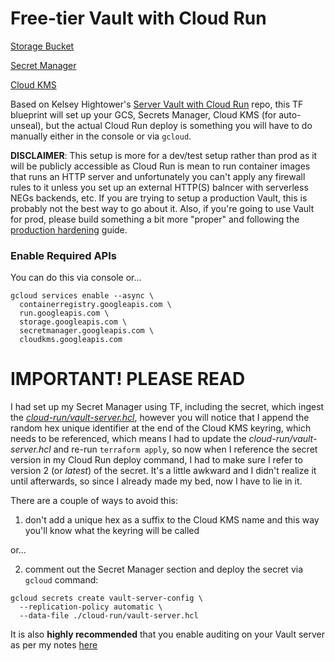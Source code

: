 # Free-tier Vault with Cloud Run

[Storage Bucket](https://registry.terraform.io/providers/hashicorp/google/latest/docs/resources/storage_bucket)

[Secret Manager](https://registry.terraform.io/providers/hashicorp/google/latest/docs/resources/secret_manager_secret)

[Cloud KMS](https://registry.terraform.io/providers/hashicorp/google/latest/docs/resources/kms_key_ring)

Based on Kelsey Hightower's [Server Vault with Cloud Run](https://github.com/kelseyhightower/serverless-vault-with-cloud-run) repo, this TF blueprint will set up your GCS, Secrets Manager, Cloud KMS (for auto-unseal), but the actual Cloud Run deploy is something you will have to do manually either in the console or via `gcloud`.  

**DISCLAIMER**: This setup is more for a dev/test setup rather than prod as it will be publicly accessible as Cloud Run is mean to run container images that runs an HTTP server and unfortunately you can't apply any firewall rules to it unless you set up an external HTTP(S) balncer with serverless NEGs backends, etc.  If you are trying to setup a production Vault, this is probably not the best way to go about it.  Also, if you're going to use Vault for prod, please build something a bit more "proper" and following the [production hardening](https://learn.hashicorp.com/tutorials/vault/production-hardening) guide.

### Enable Required APIs
You can do this via console or... 
```
gcloud services enable --async \
  containerregistry.googleapis.com \
  run.googleapis.com \
  storage.googleapis.com \
  secretmanager.googleapis.com \
  cloudkms.googleapis.com
```

# **IMPORTANT!** PLEASE READ
I had set up my Secret Manager using TF, including the secret, which ingest the [*cloud-run/vault-server.hcl*](./cloud-run/vault-server.hcl), however you will notice that I append the random hex unique identifier at the end of the Cloud KMS keyring, which needs to be referenced, which means I had to update the *cloud-run/vault-server.hcl* and re-run `terraform apply`, so now when I reference the secret version in my Cloud Run deploy command, I had to make sure I refer to version 2 (or *latest*) of the secret.  It's a little awkward and I didn't realize it until afterwards, so since I already made my bed, now I have to lie in it.

There are a couple of ways to avoid this:
1. don't add a unique hex as a suffix to the Cloud KMS name and this way you'll know what the keyring will be called

or...

2. comment out the Secret Manager section and deploy the secret via `gcloud` command:
```
gcloud secrets create vault-server-config \
  --replication-policy automatic \
  --data-file ./cloud-run/vault-server.hcl
```

It is also **highly recommended** that you enable auditing on your Vault server as per my notes [here](./cloud-run/README.md/#recommended)
